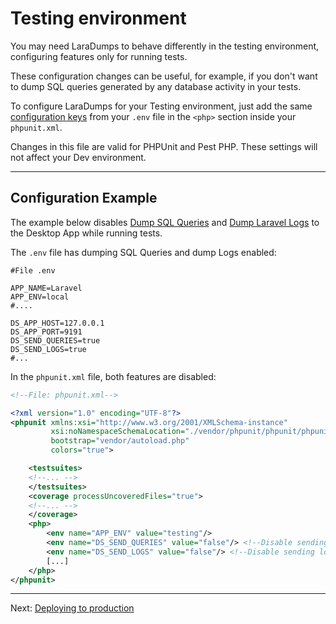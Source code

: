 # Testing environment

You may need LaraDumps to behave differently in the testing environment, configuring features only for running tests.

These configuration changes can be useful, for example, if you don't want to dump SQL queries generated by any database activity in your tests.

To configure LaraDumps for your Testing environment, just add the same [configuration keys](laravel/get-started/configuration.md "Configuration") from your `.env` file in the `<php>` section inside your `phpunit.xml`.

Changes in this file are valid for PHPUnit and Pest PHP. These settings will not affect your Dev environment.

---

## Configuration Example

The example below disables [Dump SQL Queries](laravel/get-started/configuration?id=sql-queries "SQL Queries") and [Dump Laravel Logs](laravel/get-started/configuration?id=laravel-logs "Laravel Logs") to the Desktop App while running tests.

The `.env` file has dumping SQL Queries and dump Logs enabled:

```shell
#File .env

APP_NAME=Laravel
APP_ENV=local
#....

DS_APP_HOST=127.0.0.1
DS_APP_PORT=9191
DS_SEND_QUERIES=true
DS_SEND_LOGS=true
#...
```

In the `phpunit.xml` file, both features are disabled:

```xml
<!--File: phpunit.xml-->

<?xml version="1.0" encoding="UTF-8"?>
<phpunit xmlns:xsi="http://www.w3.org/2001/XMLSchema-instance"
         xsi:noNamespaceSchemaLocation="./vendor/phpunit/phpunit/phpunit.xsd"
         bootstrap="vendor/autoload.php"
         colors="true">

    <testsuites>
    <!--... -->
    </testsuites>
    <coverage processUncoveredFiles="true">
    <!--... -->
    </coverage>
    <php>
        <env name="APP_ENV" value="testing"/>
        <env name="DS_SEND_QUERIES" value="false"/> <!--Disable sending queries -->
        <env name="DS_SEND_LOGS" value="false"/> <!--Disable sending logs -->
        [...]
    </php>
</phpunit>
```

---

Next: [Deploying to production](laravel/debug/deploying-to-production.md "Deploying to production")